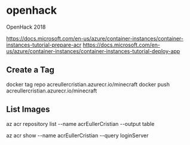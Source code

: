 # openhack
OpenHack 2018

https://docs.microsoft.com/en-us/azure/container-instances/container-instances-tutorial-prepare-acr
https://docs.microsoft.com/en-us/azure/container-instances/container-instances-tutorial-deploy-app

## Create a Tag
docker tag repo acreullercristian.azurecr.io/minecraft
docker push acreullercristian.azurecr.io/minecraft

## List Images
az acr repository list --name acrEullerCristian --output table

az acr show --name acrEullerCristian --query loginServer

